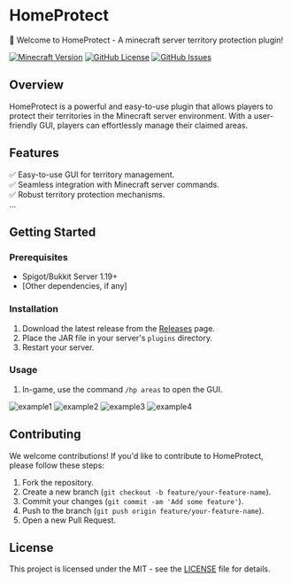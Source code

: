 # HomeProtect

🚀 Welcome to HomeProtect - A minecraft server territory protection plugin!

[![Minecraft Version](https://img.shields.io/badge/Minecraft-1.19-green.svg)](https://www.minecraft.net/)
[![GitHub License](https://img.shields.io/github/license/aLukianov63/HomeProtect)](LICENSE)
[![GitHub Issues](https://img.shields.io/github/issues/aLukianov63/HomeProtect)](https://github.com/your-username/your-repository/issues)

## Overview

HomeProtect is a powerful and easy-to-use plugin that allows players to protect their territories in the Minecraft
server environment. With a user-friendly GUI, players can effortlessly manage their claimed areas.

## Features

✅ Easy-to-use GUI for territory management.\
✅ Seamless integration with Minecraft server commands.\
✅ Robust territory protection mechanisms.\
...

## Getting Started

### Prerequisites

- Spigot/Bukkit Server 1.19+
- [Other dependencies, if any]

### Installation

1. Download the latest release from the [Releases](https://github.com/aLukianov63/HomeProtect/releases/tag/v0.0.1) page.
2. Place the JAR file in your server's `plugins` directory.
3. Restart your server.

### Usage

1. In-game, use the command `/hp areas` to open the GUI.

![example1](examples/example1.gif)
![example2](examples/example2.gif)
![example3](examples/example3.gif)
![example4](examples/example4.gif)

## Contributing

We welcome contributions! If you'd like to contribute to HomeProtect, please follow these steps:

1. Fork the repository.
2. Create a new branch (`git checkout -b feature/your-feature-name`).
3. Commit your changes (`git commit -am 'Add some feature'`).
4. Push to the branch (`git push origin feature/your-feature-name`).
5. Open a new Pull Request.

## License

This project is licensed under the MIT - see the [LICENSE](LICENSE) file for details.


